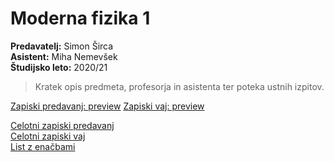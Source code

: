# Moderna fizika 1
**Predavatelj:** Simon Širca \
**Asistent:** Miha Nemevšek \
**Študijsko leto:** 2020/21 

> Kratek opis predmeta, profesorja in asistenta ter poteka ustnih izpitov.

[Zapiski predavanj: preview]()
[Zapiski vaj: preview]()

[Celotni zapiski predavanj](https://drive.google.com/file/d/1SJOnrY-tBoTU4-O9Dxm6my7nW9bSTiM0/view?usp=sharing) \
[Celotni zapiski vaj](https://drive.google.com/file/d/1d9fiQYJu3nuIfcYfiFhVwoTstNsBWuCp/view?usp=sharing) \
[List z enačbami](https://drive.google.com/file/d/1r681ofKuthkTrszMKtcSk1fDUSLsIxLU/view?usp=sharing)
